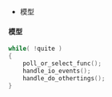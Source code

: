 - 模型





#### 模型

```c++
while( !quite )
{
    poll_or_select_func();
    handle_io_events();
    handle_do_othertings();
}
```

